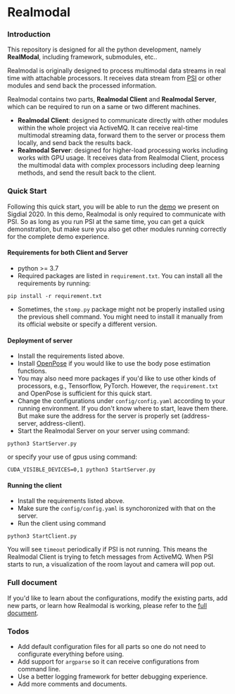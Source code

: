 # Realmodal

### Introduction

This repository is designed for all the python development, namely **RealModal**, including framework, submodules, etc..

Realmodal is originally designed to process multimodal data streams in real time with attachable processors. It receives
data stream from [PSI](https://github.com/DANCEcollaborative/PSI) or other modules and send back the processed 
information.

Realmodal contains two parts, **Realmodal Client** and **Realmodal Server**, which can be required to run on a same or 
two different machines.
* **Realmodal Client**: designed to communicate directly with other modules within the whole project via ActiveMQ. It 
can receive real-time multimodal streaming data, forward them to the server or process them locally, and send back the 
results back.
* **Realmodal Server**: designed for higher-load processing works including works with GPU usage. It receives data from 
Realmodal Client, process the multimodal data with complex processors including deep learning methods, and send the 
result back to the client. 

### Quick Start
Following this quick start, you will be able to run the [demo](https://aclanthology.org/2020.sigdial-1.31.pdf) we 
present on Sigdial 2020. In this demo, Realmodal is only required to communicate with PSI. So as long as you run PSI at 
the same time, you can get a quick demonstration, but make sure you also get other modules running correctly for the 
complete demo experience.
#### Requirements for both Client and Server
* python >= 3.7
* Required packages are listed in ```requirement.txt```. You can install all the requirements by running:
```shell script
pip install -r requirement.txt
```
* Sometimes, the ```stomp.py``` package might not be properly installed using the previous shell command. You might need 
to install it manually from its official website or specify a different version. 
 
#### Deployment of server
* Install the requirements listed above. 
* Install [OpenPose](https://github.com/CMU-Perceptual-Computing-Lab/openpose) if you would like to use the body pose 
estimation functions.
* You may also need more packages if you'd like to use other kinds of processors, e.g., Tensorflow, PyTorch. However, 
the `requirement.txt` and OpenPose is sufficient for this quick start. 
* Change the configurations under `config/config.yaml` according to your running environment. If you don't know where to
start, leave them there. But make sure the address for the server is properly set (address-server, address-client).
* Start the Realmodal Server on your server using command:
```shell script
python3 StartServer.py
```
or specify your use of gpus using command:
```shell script
CUDA_VISIBLE_DEVICES=0,1 python3 StartServer.py
```

#### Running the client
* Install the requirements listed above. 
* Make sure the `config/config.yaml` is synchoronized with that on the server.
* Run the client using command 
```shell script
python3 StartClient.py
```
You will see `timeout` periodically if PSI is not running. This means the Realmodal Client is trying to fetch messages 
from ActiveMQ. When PSI starts to run, a visualization of the room layout and camera will pop out. 

### Full document
If you'd like to learn about the configurations, modify the existing parts, add new parts, or learn how Realmodal is
working, please refer to the [full document](doc/document.md).    

### Todos
* Add default configuration files for all parts so one do not need to configurate everything before using.
* Add support for `argparse` so it can receive configurations from command line.
* Use a better logging framework for better debugging experience.  
* Add more comments and documents.
